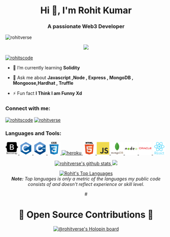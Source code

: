 <h1 align="center">Hi 👋, I'm Rohit Kumar</h1>
<h3 align="center">A passionate Web3 Developer</h3>

<p align="left"> <img src="https://komarev.com/ghpvc/?username=rohitverse&label=Profile%20views&color=0e75b6&style=flat" alt="rohitverse" /> </p>

<p align="left "> 

<p align="center">
  <img width="660" src="https://github-profile-trophy.vercel.app/?username=rohitverse&theme=onedark&row=1&column=8">
</p>
</a></p>

<p align="left"> <a href="https://twitter.com/rohitscode" target="blank"><img src="https://img.shields.io/twitter/follow/rohitscode?logo=twitter&style=for-the-badge" alt="rohitscode" /></a> </p>

- 🌱 I’m currently learning  **Solidity** 

- 💬 Ask me about **Javascript ,Node , Express , MongoDB , Mongoose,Hardhat , Truffle**

- ⚡ Fun fact **I Think I am Funny Xd**

<h3 align="left">Connect with me:</h3>
<p align="left">
<a href="https://twitter.com/rohitscode" target="blank"><img align="center" src="https://raw.githubusercontent.com/rahuldkjain/github-profile-readme-generator/master/src/images/icons/Social/twitter.svg" alt="rohitscode" height="30" width="40" /></a>
<a href="https://linkedin.com/in/rohitverse" target="blank"><img align="center" src="https://raw.githubusercontent.com/rahuldkjain/github-profile-readme-generator/master/src/images/icons/Social/linked-in-alt.svg" alt="rohitverse" height="30" width="40" /></a>

</p>

<h3 align="left">Languages and Tools:</h3>
<p align="left"> <a href="https://getbootstrap.com" target="_blank" rel="noreferrer"> <img src="https://raw.githubusercontent.com/devicons/devicon/master/icons/bootstrap/bootstrap-plain-wordmark.svg" alt="bootstrap" width="40" height="40"/> </a> <a href="https://www.cprogramming.com/" target="_blank" rel="noreferrer"> <img src="https://raw.githubusercontent.com/devicons/devicon/master/icons/c/c-original.svg" alt="c" width="40" height="40"/> </a> <a href="https://www.w3schools.com/cpp/" target="_blank" rel="noreferrer"> <img src="https://raw.githubusercontent.com/devicons/devicon/master/icons/cplusplus/cplusplus-original.svg" alt="cplusplus" width="40" height="40"/> </a> <a href="https://www.w3schools.com/css/" target="_blank" rel="noreferrer"> <img src="https://raw.githubusercontent.com/devicons/devicon/master/icons/css3/css3-original-wordmark.svg" alt="css3" width="40" height="40"/> </a> <a href="https://heroku.com" target="_blank" rel="noreferrer"> <img src="https://www.vectorlogo.zone/logos/heroku/heroku-icon.svg" alt="heroku" width="40" height="40"/> </a> <a href="https://www.w3.org/html/" target="_blank" rel="noreferrer"> <img src="https://raw.githubusercontent.com/devicons/devicon/master/icons/html5/html5-original-wordmark.svg" alt="html5" width="40" height="40"/> </a> <a href="https://developer.mozilla.org/en-US/docs/Web/JavaScript" target="_blank" rel="noreferrer"> <img src="https://raw.githubusercontent.com/devicons/devicon/master/icons/javascript/javascript-original.svg" alt="javascript" width="40" height="40"/> </a> <a href="https://www.mongodb.com/" target="_blank" rel="noreferrer"> <img src="https://raw.githubusercontent.com/devicons/devicon/master/icons/mongodb/mongodb-original-wordmark.svg" alt="mongodb" width="40" height="40"/> </a> <a href="https://nodejs.org" target="_blank" rel="noreferrer"> <img src="https://raw.githubusercontent.com/devicons/devicon/master/icons/nodejs/nodejs-original-wordmark.svg" alt="nodejs" width="40" height="40"/> </a> <a href="https://www.oracle.com/" target="_blank" rel="noreferrer"> <img src="https://raw.githubusercontent.com/devicons/devicon/master/icons/oracle/oracle-original.svg" alt="oracle" width="40" height="40"/> </a> <a href="https://reactjs.org/" target="_blank" rel="noreferrer"> <img src="https://raw.githubusercontent.com/devicons/devicon/master/icons/react/react-original-wordmark.svg" alt="react" width="40" height="40"/> </a> </p>

<diV>

  <div align="center">
    <a href="#">
      <p align="center"> <img width="48%" src="https://github-readme-stats.vercel.app/api?username=rohitverse&show_icons=true&count_private=true&theme=tokyonight" alt="rohitverse's github stats" /> <img width="48%" src="https://github-readme-streak-stats.herokuapp.com/?user=rohitverse&theme=tokyonight" /> </p>
    </a>
    <a href="#"><img alt="Rohit's Top Languages" src="https://github-readme-stats.vercel.app/api/top-langs/?username=rohitverse&langs_count=10&layout=compact&theme=react&hide_border=true&bg_color=0D1117&title_color=5ce1e6&icon_color=5ce1e6" height="200"/></a>
    <br>
    <i><b>Note:</b> Top languages is only a metric of the languages my public code consists of and doesn't reflect experience or skill level.</i>

#<h1>🐧 Open Source Contributions 🔗 </h1>
  
  
[![@rohitverse's Holopin board](https://holopin.io/api/user/board?user=rohitverse)](https://holopin.io/@rohitverse)
  
   
  
</p>
